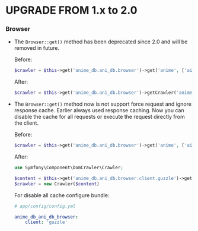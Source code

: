 UPGRADE FROM 1.x to 2.0
=======================

### Browser

 * The `Browser::get()` method has been deprecated since 2.0 and will be removed in future.

    Before:

    ```php
    $crawler = $this->get('anime_db.ani_db.browser')->get('anime', ['aid' => 1]);
    ```

    After:

    ```php
    $crawler = $this->get('anime_db.ani_db.browser')->getCrawler('anime', ['aid' => 1]);
    ```

 * The `Browser::get()` method now is not support force request and ignore response cache. Earlier always used response
 caching. Now you can disable the cache for all requests or execute the request directly from the client.

    Before:

    ```php
    $crawler = $this->get('anime_db.ani_db.browser')->get('anime', ['aid' => 1], true);
    ```

    After:

    ```php
    use Symfony\Component\DomCrawler\Crawler;

    $content = $this->get('anime_db.ani_db.browser.client.guzzle')->get('anime', ['aid' => 1]);
    $crawler = new Crawler($content)
    ```

    For disable all cache configure bundle:

    ```yml
    # app/config/config.yml

    anime_db_ani_db_browser:
        client: 'guzzle'
    ```
